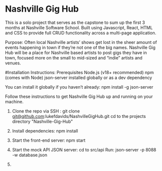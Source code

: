 # Nashville Gig Hub

This is a solo project that serves as the capstone to sum up the first 3 months at Nashville Software School. Built using Javascript, React, HTML and CSS to provide full CRUD functionality across a multi-page application.

Purpose: 
Often local Nashville artists’ shows get lost in the sheer amount of events happening in town if they’re not one of the big names. Nashville Gig Hub will be a place for Nashville based artists to post gigs they have in town, focused more on the small to mid-sized and “indie” artists and venues.

#Installation Instructions: 
Prerequisites
Node.js (v18+ recommended)
npm (comes with Node)
json-server installed globally or as a dev dependency

You can install it globally if you haven’t already: npm install -g json-server

Follow these instructions to get Nashville Gig Hub up and running on your machine.

1. Clone the repo via SSH : 
git clone git@github.com:lukefdavids/NashvilleGigHub.git
cd to the projects directory "Nashville-Gig-Hub"

2. Install dependencies:
npm install

3. Start the front-end server:
npm start

4. Start the mock API JSON server:
cd to src/api
Run: json-server -p 8088 -w database.json

5. 

